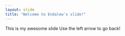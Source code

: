 ```yaml
---
layout: slide
title: "Welcome to Endalew's slide!"
---
```

This is my awesome slide
Use the left arrow to go back!
